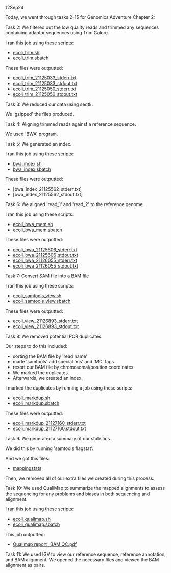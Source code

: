 12Sep24

Today, we went through tasks 2-15 for Genomics Adventure Chapter 2:

Task 2: We filtered out the low quality reads and trimmed any sequences containing adaptor sequences using Trim Galore.

I ran this job using these scripts:
* [ecoli_trim.sh](https://github.com/jtm077/Biol726315/blob/main/Scripts/trim_galore/ecoli_trim.sh)
* [ecoli_trim.sbatch](https://github.com/jtm077/Biol726315/blob/main/Scripts/trim_galore/ecoli_trim.sbatch)

These files were outputted:
* [ecoli_trim_21125033_stderr.txt](https://github.com/jtm077/Biol726315/blob/main/Genomic%20Adventures/trim_galore%20outputs/ecoli_trim_21125033_stderr.txt)
* [ecoli_trim_21125033_stdout.txt](https://github.com/jtm077/Biol726315/blob/main/Genomic%20Adventures/trim_galore%20outputs/ecoli_trim_21125033_stdout.txt)
* [ecoli_trim_21125050_stderr.txt](https://github.com/jtm077/Biol726315/blob/main/Genomic%20Adventures/trim_galore%20outputs/ecoli_trim_21125050_stderr.txt)
* [ecoli_trim_21125050_stdout.txt](https://github.com/jtm077/Biol726315/blob/main/Genomic%20Adventures/trim_galore%20outputs/ecoli_trim_21125050_stdout.txt)

Task 3: We reduced our data using seqtk. 

We 'gzipped' the files produced.

Task 4: Aligning trimmed reads against a reference sequence.

We used 'BWA' program.

Task 5: We generated an index.

I ran this job using these scripts:
* [bwa_index.sh](https://github.com/jtm077/Biol726315/blob/main/Scripts/BWA/bw_index.sh)
* [bwa_index.sbatch](https://github.com/jtm077/Biol726315/blob/main/Scripts/BWA/bwa_index.sbatch)

These files were outputted:
* [bwa_index_21125562_stderr.txt]
* [bwa_index_21125562_stdout.txt]


Task 6: We aligned 'read_1' and 'read_2' to the reference genome. 

I ran this job using these scripts:
* [ecoli_bwa_mem.sh](https://github.com/jtm077/Biol726315/blob/main/Scripts/BWA/ecoli_bwa_mem.sh)
* [ecoli_bwa_mem.sbatch](https://github.com/jtm077/Biol726315/blob/main/Scripts/BWA/ecoli_bwa_mem.sbatch)

These files were outputted:
* [ecoli_bwa_21125606_stderr.txt](https://github.com/jtm077/Biol726315/blob/main/Genomic%20Adventures/bwa%20outputs/ecoli_bwa_21125606_stderr.txt)
* [ecoli_bwa_21125606_stdout.txt](https://github.com/jtm077/Biol726315/blob/main/Genomic%20Adventures/bwa%20outputs/ecoli_bwa_21125606_stdout.txt)
* [ecoli_bwa_21126055_stderr.txt](https://github.com/jtm077/Biol726315/blob/main/Genomic%20Adventures/bwa%20outputs/ecoli_bwa_21126055_stderr.txt)
* [ecoli_bwa_21126055_stdout.txt](https://github.com/jtm077/Biol726315/blob/main/Genomic%20Adventures/bwa%20outputs/ecoli_bwa_21126055_stdout.txt)

Task 7: Convert SAM file into a BAM file

I ran this job using these scripts:
* [ecoli_samtools_view.sh](https://github.com/jtm077/Biol726315/blob/main/Scripts/BWA/ecoli_samtools_view.sh)
* [ecoli_samtools_view.sbatch](https://github.com/jtm077/Biol726315/blob/main/Scripts/BWA/ecoli_samtools_view.sbatch)

These files were outputted:
* [ecoli_view_21126893_stderr.txt](https://github.com/jtm077/Biol726315/blob/main/Genomic%20Adventures/bwa%20outputs/ecoli_view_21126893_stderr.txt)
* [ecoli_view_21126893_stdout.txt](https://github.com/jtm077/Biol726315/blob/main/Genomic%20Adventures/bwa%20outputs/ecoli_view_21126893_stdout.txt)

Task 8: We removed potential PCR duplicates.

Our steps to do this included:
* sorting the BAM file by 'read name'
* made 'samtools' add special 'ms' and 'MC' tags.
* resort our BAM file by chromosomal/position coordinates.
* We marked the duplicates.
* Afterwards, we created an index. 

I marked the duplicates by running a job using these scripts:
* [ecoli_markdup.sh](https://github.com/jtm077/Biol726315/blob/main/Scripts/BWA/ecoli_markdup.sh)
* [ecoli_markdup.sbatch](https://github.com/jtm077/Biol726315/blob/main/Scripts/BWA/ecoli_markdup.sbatch)

These files were outputted:
* [ecoli_markdup_21127160_stderr.txt](https://github.com/jtm077/Biol726315/blob/main/Genomic%20Adventures/bwa%20outputs/ecoli_markdup_21127160_stderr.txt)
* [ecoli_markdup_21127160.stdout.txt](https://github.com/jtm077/Biol726315/blob/main/Genomic%20Adventures/bwa%20outputs/ecoli_markdup_21127160_stdout.txt)

Task 9: We generated a summary of our statistics. 

We did this by running 'samtools flagstat'.

And we got this files:
* [mappingstats](https://github.com/jtm077/Biol726315/blob/main/Genomic%20Adventures/Mapping%20Statistics/mappingstats.txt)

Then, we removed all of our extra files we created during this process. 

Task 10: We used QualiMap to summarize the mapped alignments to assess the sequencing for any problems and biases in both sequencing and alignment. 

I ran this job using these scripts:
* [ecoli_qualimap.sh](https://github.com/jtm077/Biol726315/blob/main/Scripts/BWA/ecoli_qualimap.sh)
* [ecoli_qualimap.sbatch](https://github.com/jtm077/Biol726315/blob/main/Scripts/BWA/ecoli_qualimap.sbatch)

This job outputted:
* [Qualimap report_ BAM QC.pdf](https://github.com/jtm077/Biol726315/blob/main/Genomic%20Adventures/bmqc%20outputs/Qualimap%20report_%20BAM%20QC.pdf)

Task 11: We used IGV to view our reference sequence, reference annotation, and BAM alignment. 
We opened the necessary files and viewed the BAM alignment as pairs. 